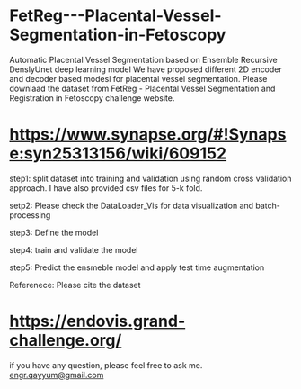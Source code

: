 # FetReg---Placental-Vessel-Segmentation-in-Fetoscopy

Automatic Placental Vessel Segmentation based on Ensemble Recursive DenslyUnet deep learning model
We have proposed different 2D encoder and decoder based modesl for placental vessel segmentation.
Please downlaad the dataset from FetReg - Placental Vessel Segmentation and Registration in Fetoscopy challenge website.

# https://www.synapse.org/#!Synapse:syn25313156/wiki/609152

step1: split dataset into training and validation using random cross validation approach. I have also provided csv files for 
5-k fold.

setp2: Please check the DataLoader_Vis for data visualization and batch-processing

step3: Define the model

step4: train and validate the model

step5: Predict the ensmeble model and apply test time augmentation

Referenece: Please cite the dataset
# https://endovis.grand-challenge.org/

if you have any question, please feel free to ask me. engr.qayyum@gmail.com

